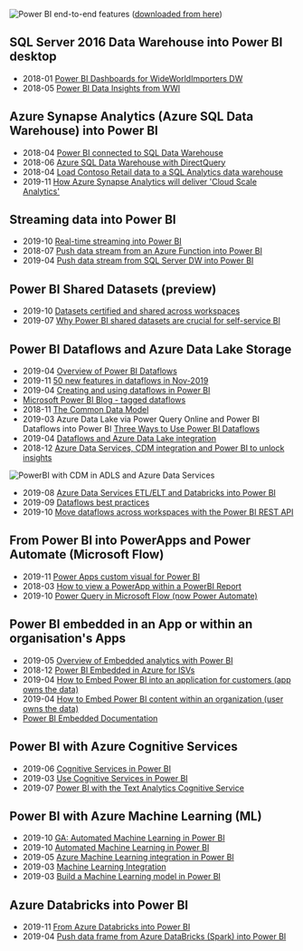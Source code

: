 ![Power BI end-to-end features](https://tomfox7.github.io/Power-BI-integrations/images/PowerBIEndToEndDiagram_MelissaCoates.png)
([downloaded from here](https://www.coatesdatastrategies.com/diagrams))


## SQL Server 2016 Data Warehouse into Power BI desktop

- 2018-01 [Power BI Dashboards for WideWorldImporters DW](https://github.com/microsoft/sql-server-samples/tree/master/samples/databases/wide-world-importers/power-bi-dashboards)
- 2018-05 [Power BI Data Insights from WWI](https://www.mssqltips.com/sqlservertip/5442/power-bi-data-insights/)


## Azure Synapse Analytics (Azure SQL Data Warehouse) into Power BI

- 2018-04 [Power BI connected to SQL Data Warehouse](https://docs.microsoft.com/en-gb/azure/sql-data-warehouse/sql-data-warehouse-get-started-visualize-with-power-bi)
- 2018-06 [Azure SQL Data Warehouse with DirectQuery](https://docs.microsoft.com/en-gb/power-bi/service-azure-sql-data-warehouse-with-direct-connect)
- 2018-04 [Load Contoso Retail data to a SQL Analytics data warehouse](https://docs.microsoft.com/en-gb/azure/sql-data-warehouse/sql-data-warehouse-load-from-azure-blob-storage-with-polybase)
- 2019-11 [How Azure Synapse Analytics will deliver 'Cloud Scale Analytics'](https://www.blue-granite.com/blog/realizing-your-cloud-vision-at-scale-with-azure-synapse-analytics)


## Streaming data into Power BI

- 2019-10 [Real-time streaming into Power BI](https://docs.microsoft.com/en-gb/power-bi/service-real-time-streaming)
- 2018-07 [Push data stream from an Azure Function into Power BI](https://bpcs.com/blog/power-bi-streaming-data-sets-the-good-the-great-and-the-gotchas)
- 2019-04 [Push data stream from SQL Server DW into Power BI](https://www.blue-granite.com/blog/power-bi-streaming-datasets-for-more-than-iot)


## Power BI Shared Datasets (preview)

- 2019-10 [Datasets certified and shared across workspaces](https://docs.microsoft.com/en-gb/power-bi/service-datasets-across-workspaces)
- 2019-07 [Why Power BI shared datasets are crucial for self-service BI](https://www.blue-granite.com/blog/power-bi-shared-datasets-for-self-service-bi)


## Power BI Dataflows and Azure Data Lake Storage

- 2019-04 [Overview of Power BI Dataflows](https://docs.microsoft.com/en-gb/power-bi/service-dataflows-overview)
- 2019-11 [50 new features in dataflows in Nov-2019](https://powerbi.microsoft.com/en-us/blog/50-new-features-in-dataflows-this-month/)
- 2019-04 [Creating and using dataflows in Power BI](https://docs.microsoft.com/en-gb/power-bi/service-dataflows-create-use)
- [Microsoft Power BI Blog - tagged dataflows](https://powerbi.microsoft.com/en-us/blog/tag/dataflows/)
- 2018-11 [The Common Data Model](https://docs.microsoft.com/en-gb/common-data-model/)
- 2019-03 Azure Data Lake via Power Query Online and Power BI Dataflows into Power BI [Three Ways to Use Power BI Dataflows](https://www.sqlchick.com/entries/2019/3/28/three-ways-to-use-power-bi-dataflows)
- 2019-04 [Dataflows and Azure Data Lake integration](https://docs.microsoft.com/en-gb/power-bi/service-dataflows-azure-data-lake-integration)
- 2018-12 [Azure Data Services, CDM integration and Power BI to unlock insights](https://azure.microsoft.com/en-us/blog/power-bi-and-azure-data-services-dismantle-data-silos-and-unlock-insights/)

![PowerBI with CDM in ADLS and Azure Data Services](https://tomfox7.github.io/Power-BI-integrations/images/PowerBIwithCDMinADLSandAzureDataServices.png)

- 2019-08 [Azure Data Services ETL/ELT and Databricks into Power BI](https://www.blue-granite.com/blog/retail-analytics-product-dimension-load-pattern-using-azure-databricks)
- 2019-09 [Dataflows best practices](https://docs.microsoft.com/en-us/power-bi/service-dataflows-best-practices)
- 2019-10 [Move dataflows across workspaces with the Power BI REST API](https://data-marc.com/2019/10/22/move-dataflows-across-workspaces-with-the-power-bi-rest-api/)


## From Power BI into PowerApps and Power Automate (Microsoft Flow)

- 2019-11 [Power Apps custom visual for Power BI](https://docs.microsoft.com/en-gb/powerapps/maker/canvas-apps/powerapps-custom-visual)
- 2018-03 [How to view a PowerApp within a PowerBI Report](https://docs.microsoft.com/en-gb/powerapps/maker/canvas-apps/embed-powerapps-powerbi)
- 2019-10 [Power Query in Microsoft Flow (now Power Automate)](https://hatfullofdata.blog/power-query-in-microsoft-flow-1/)


## Power BI embedded in an App or within an organisation's Apps

- 2019-05 [Overview of Embedded analytics with Power BI](https://docs.microsoft.com/en-gb/power-bi/developer/embedding)
- 2018-12 [Power BI Embedded in Azure for ISVs](https://docs.microsoft.com/en-gb/power-bi/developer/azure-pbie-what-is-power-bi-embedded)
- 2019-04 [How to Embed Power BI into an application for customers (app owns the data)](https://docs.microsoft.com/en-gb/power-bi/developer/embed-sample-for-customers)
- 2019-04 [How to Embed Power BI content within an organization (user owns the data)](https://docs.microsoft.com/en-gb/power-bi/developer/embed-sample-for-your-organization)
- [Power BI Embedded Documentation](https://docs.microsoft.com/en-gb/azure/power-bi-embedded/)


## Power BI with Azure Cognitive Services

- 2019-06 [Cognitive Services in Power BI](https://docs.microsoft.com/en-gb/power-bi/service-cognitive-services)
- 2019-03 [Use Cognitive Services in Power BI](https://docs.microsoft.com/en-gb/power-bi/service-tutorial-use-cognitive-services)
- 2019-07 [Power BI with the Text Analytics Cognitive Service](https://docs.microsoft.com/en-gb/azure/cognitive-services/text-analytics/tutorials/tutorial-power-bi-key-phrases)


## Power BI with Azure Machine Learning (ML)

- 2019-10 [GA: Automated Machine Learning in Power BI](https://powerbi.microsoft.com/en-us/blog/announcing-automated-machine-learning-in-power-bi-general-availability/)
- 2019-10 [Automated Machine Learning in Power BI](https://docs.microsoft.com/en-gb/power-bi/service-machine-learning-automated)
- 2019-05 [Azure Machine Learning integration in Power BI](https://docs.microsoft.com/en-gb/power-bi/service-machine-learning-integration)
- 2019-03 [Machine Learning Integration](https://docs.microsoft.com/en-gb/power-bi/service-tutorial-invoke-machine-learning-model)
- 2019-03 [Build a Machine Learning model in Power BI](https://docs.microsoft.com/en-gb/power-bi/service-tutorial-build-machine-learning-model)


## Azure Databricks into Power BI

- 2019-11 [From Azure Databricks into Power BI](https://docs.microsoft.com/en-gb/azure/databricks/bi/power-bi)
- 2019-04 [Push data frame from Azure DataBricks (Spark) into Power BI](https://adatis.co.uk/injecting-databricks-dataframe-into-a-power-bi-push-dataset/)
